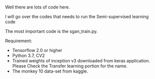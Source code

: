 Well there are lots of code here.

I will go over the codes that needs to run the Semi-supervised learning code


The most important code is the sgan_train.py. 

Requirement: 
- Tensorflow 2.0 or higher
- Python 3.7, CV2
- Trained weights of inception v3 downloaded from keras application. Please Check the Transfer learning portion for the name.
- The monkey 10 data-set from kaggle. 

